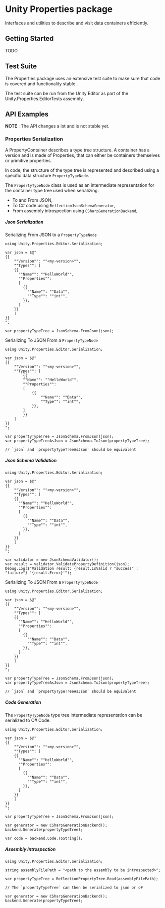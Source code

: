﻿# Unity Properties package

Interfaces and utilities to describe and visit data containers efficiently.

## Getting Started

TODO

## Test Suite

The Properties package uses an extensive test suite to make sure that code is covered and functionality stable.

The test suite can be run from the Unity Editor as part of the Unity.Properties.EditorTests assembly.

## API Examples

**NOTE** : The API changes a lot and is not stable yet.

### Properties Serialization

A PropertyContainer describes a type tree structure. A container has a version and is made of Properties, that can either be containers themselves or primitive properties.

In code, the structure of the type tree is represented and described using a specific data structure `PropertyTypeNode`.

The `PropertyTypeNode` class is used as an intermediate representation for the container type tree used when serializing:

* To and From JSON,
* To C# code using `ReflectionJsonSchemaGenerator`,
* From assembly introspection using `CSharpGenerationBackend`,

##### Json Serialization

Serializing From JSON to a `PropertyTypeNode`

```
using Unity.Properties.Editor.Serialization;

var json = $@"
{{
    ""Version"": ""<my-version>"",
    ""Types"": [
    {{
      ""Name"": ""HelloWorld"",
      ""Properties"":
	  [
        {{
	      ""Name"": ""Data"", 
          ""Type"": ""int"",
        }},
      ]
    }}
    ]
}}
";

var propertyTypeTree = JsonSchema.FromJson(json);
```

Serializing To JSON From a `PropertyTypeNode`

```
using Unity.Properties.Editor.Serialization;

var json = $@"
{{
    ""Version"": ""<my-version>"",
    ""Types"": [
        {{
        ""Name"": ""HelloWorld"",
        ""Properties"":
		[
            {{
				""Name"": ""Data"", 
                ""Type"": ""int"",
            }},
        ]
        }}
    ]
}}
";

var propertyTypeTree = JsonSchema.FromJson(json);
var propertyTypeTreeAsJson = JsonSchema.ToJson(propertyTypeTree);

// `json` and `propertyTypeTreeAsJson` should be equivalent
```

##### Json Schema Validation

```
using Unity.Properties.Editor.Serialization;

var json = $@"
{{
    ""Version"": ""<my-version>"",
    ""Types"": [
    {{
      ""Name"": ""HelloWorld"",
      ""Properties"":
	  [
        {{
	      ""Name"": ""Data"", 
          ""Type"": ""int"",
        }},
      ]
    }}
    ]
}}
";

var validator = new JsonSchemaValidator();
var result = validator.ValidatePropertyDefinition(json);
Debug.Log($"Validation result: {result.IsValid ? "success" : "failure"} '{result.Error}'");

```

Serializing To JSON From a `PropertyTypeNode`

```
using Unity.Properties.Editor.Serialization;

var json = $@"
{{
    ""Version"": ""<my-version>"",
    ""Types"": [
    {{
      ""Name"": ""HelloWorld"",
      ""Properties"":
	  [
        {{
	      ""Name"": ""Data"", 
          ""Type"": ""int"",
        }},
      ]
    }}
    ]
}}
";

var propertyTypeTree = JsonSchema.FromJson(json);
var propertyTypeTreeAsJson = JsonSchema.ToJson(propertyTypeTree);

// `json` and `propertyTypeTreeAsJson` should be equivalent
```

##### Code Generation

The `PropertyTypeNode` type tree intermediate representation can be serialized to C# Code.

```
using Unity.Properties.Editor.Serialization;

var json = $@"
{{
    ""Version"": ""<my-version>"",
    ""Types"": [
    {{
      ""Name"": ""HelloWorld"",
      ""Properties"":
	  [
        {{
	      ""Name"": ""Data"", 
          ""Type"": ""int"",
        }},
      ]
    }}
    ]
}}
";

var propertyTypeTree = JsonSchema.FromJson(json);

var generator = new CSharpGenerationBackend();
backend.Generate(propertyTypeTree);

var code = backend.Code.ToString();
```


##### Assembly Introspection


```
using Unity.Properties.Editor.Serialization;

string assemblyFilePath = "<path to the assembly to be introspected>";

var propertyTypeTree = ReflectionPropertyTree.Read(assemblyFilePath);

// The `propertyTypeTree` can then be serialized to json or c#

var generator = new CSharpGenerationBackend();
backend.Generate(propertyTypeTree);


```

